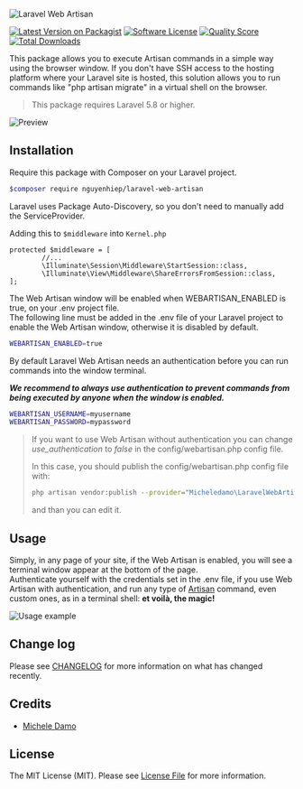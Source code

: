 ![Laravel Web Artisan](images/laravel-web-artisan-logo.svg?raw=true "Laravel Web Artisan")

[![Latest Version on Packagist][ico-version]][link-packagist]
[![Software License][ico-license]](LICENSE.md)
[![Quality Score][ico-code-quality]][link-code-quality]
[![Total Downloads][ico-downloads]][link-downloads]

This package allows you to execute Artisan commands in a simple way using the browser window. If you don't have SSH access to the hosting platform where your Laravel site is hosted, this solution allows you to run commands like "php artisan migrate" in a virtual shell on the browser.

> This package requires Laravel 5.8 or higher.

![Preview](images/laravel-web-artisan-preview.jpg?raw=true&v=1.1.1 "Preview")

## Installation

Require this package with Composer on your Laravel project.

``` bash
$composer require nguyenhiep/laravel-web-artisan
```
Laravel uses Package Auto-Discovery, so you don't need to manually add the ServiceProvider.

Adding this to `$middleware` into `Kernel.php`

```phpt
protected $middleware = [
        //...
        \Illuminate\Session\Middleware\StartSession::class,
        \Illuminate\View\Middleware\ShareErrorsFromSession::class,
];
```

The Web Artisan window will be enabled when WEBARTISAN_ENABLED is true, on your .env project file.     
The following line must be added in the .env file of your Laravel project to enable the Web Artisan window, otherwise it is disabled by default.

``` bash
WEBARTISAN_ENABLED=true
```
 
By default Laravel Web Artisan needs an authentication before you can run commands into the window terminal.
  
***We recommend to always use authentication to prevent commands from being executed by anyone when the window is enabled.***

``` bash
WEBARTISAN_USERNAME=myusername
WEBARTISAN_PASSWORD=mypassword
```

> If you want to use Web Artisan without authentication you can change *use_authentication* to *false* in the config/webartisan.php config file.
>
>In this case, you should publish the config/webartisan.php config file with:
>
>``` bash
>php artisan vendor:publish --provider="Micheledamo\LaravelWebArtisan\LaravelWebArtisanServiceProvider"
>```
>
> and than you can edit it.

## Usage
Simply, in any page of your site, if the Web Artisan is enabled, you will see a terminal window appear at the bottom of the page.  
Authenticate yourself with the credentials set in the .env file, if you use Web Artisan with authentication, and run any type of [Artisan](https://laravel.com/docs/7.x/artisan) command, even custom ones, as in a terminal shell: **et voilà, the magic!**

![Usage example](images/laravel-web-artisan-usage.gif?raw=true "Usage example")

## Change log

Please see [CHANGELOG](CHANGELOG.md) for more information on what has changed recently.

## Credits

- [Michele Damo][link-author]

## License

The MIT License (MIT). Please see [License File](LICENSE.md) for more information.

[ico-version]: https://img.shields.io/packagist/v/micheledamo/laravel-web-artisan.svg?style=flat-square
[ico-license]: https://img.shields.io/badge/license-MIT-brightgreen.svg?style=flat-square
[ico-code-quality]: https://img.shields.io/scrutinizer/g/micheledamo/laravel-web-artisan.svg?style=flat-square
[ico-downloads]: https://img.shields.io/packagist/dt/micheledamo/laravel-web-artisan.svg?style=flat-square

[link-packagist]: https://packagist.org/packages/micheledamo/laravel-web-artisan
[link-code-quality]: https://scrutinizer-ci.com/g/micheledamo/laravel-web-artisan
[link-downloads]: https://packagist.org/packages/micheledamo/laravel-web-artisan
[link-author]: https://github.com/micheledamo
[link-contributors]: ../../contributors
